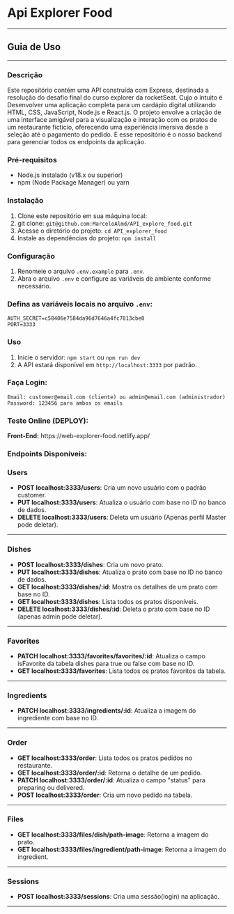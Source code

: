 <h1> Api Explorer Food</h1>
<hr/>
<h2>Guia de Uso</h2>

<hr>

<h3>Descrição</h3>
<p>Este repositório contém uma API construída com Express, destinada a resolução do desafio final do curso explorer da rocketSeat. Cujo o intuito é Desenvolver uma aplicação completa para um cardápio digital utilizando HTML, CSS, JavaScript, Node.js e React.js. O projeto envolve a criação de uma interface amigável para a visualização e interação com os pratos de um restaurante fictício, oferecendo uma experiência imersiva desde a seleção até o pagamento do pedido. E esse repositório é o nosso backend para gerenciar todos os endpoints da aplicação.</p>

<h3>Pré-requisitos</h3>
<ul>
    <li>Node.js instalado (v18.x ou superior)</li>
    <li>npm (Node Package Manager) ou yarn</li>
</ul>

<h3>Instalação</h3>
<ol>
    <li>Clone este repositório em sua máquina local:
        <li>git clone: <code>git@github.com:MarceloAlmd/API_explore_food.git</code></li>
    <li>Acesse o diretório do projeto:
        <code>cd API_explorer_food</code></li>
    <li>Instale as dependências do projeto:
        <code>npm install</code></li>
</ol>

<h3>Configuração</h3>
<ol>
    <li>Renomeie o arquivo <code>.env.example</code> para <code>.env</code>.</li>
    <li>Abra o arquivo <code>.env</code> e configure as variáveis de ambiente conforme necessário.</li>
</ol>
 <h3>Defina as variáveis locais no arquivo <code>.env</code>:</h3>

```plaintext
AUTH_SECRET=c58406e7584da96d7646a4fc7813cbe0
PORT=3333
```

<h3>Uso</h3>
<ol>
    <li>Inicie o servidor:
        <code>npm start</code> ou <code>npm run dev</code></li>
        </li>
    <li>A API estará disponível em <code>http://localhost:3333</code> por padrão.</li>
</ol>

<h3>Faça Login:</h3>

```plaintext
Email: customer@email.com (cliente) ou admin@email.com (administrador)
Password: 123456 para ambos os emails
```

<h3>Teste Online (DEPLOY):</h3>
<strong>Front-End:</strong> https://web-explorer-food.netlify.app/



<h3>Endpoints Disponíveis:</h3>
<h3>Users</h3>
<ul>
  <li><strong>POST localhost:3333/users</strong>: Cria um novo usuário com o padrão customer.</li>
  <li><strong>PUT localhost:3333/users</strong>: Atualiza o usuário com base no ID no banco de dados.</li>
  <li><strong>DELETE localhost:3333/users</strong>: Deleta um usuário (Apenas perfil Master pode deletar).</li>  
</ul>

<hr/>

<h3>Dishes</h3>
<ul>
  <li><strong>POST localhost:3333/dishes</strong>: Cria um novo prato.</li>
  <li><strong>PUT localhost:3333/dishes</strong>: Atualiza o prato com base no ID no banco de dados.</li>
  <li><strong>GET localhost:3333/dishes/:id</strong>: Mostra os detalhes de um prato com base no ID.</li>
  <li><strong>GET localhost:3333/dishes</strong>: Lista todos os pratos disponíveis.</li>
  <li><strong>DELETE localhost:3333/dishes/:id</strong>: Deleta o prato com base no ID (apenas admin pode deletar).</li>  
</ul>

<hr/>

<h3>Favorites</h3>
<ul>
  <li><strong>PATCH localhost:3333/favorites/favorites/:id</strong>: Atualiza o campo isFavorite da tabela dishes para true ou false com base no ID.</li>
  <li><strong>GET localhost:3333/favorites</strong>: Lista todos os pratos favoritos da tabela.</li>
</ul>

<hr/>

<h3>Ingredients</h3>
<ul>
  <li><strong>PATCH localhost:3333/ingredients/:id</strong>: Atualiza a imagem do ingrediente com base no ID.</li>
</ul>

<hr/>

<h3>Order</h3>
<ul>
  <li><strong>GET localhost:3333/order</strong>: Lista todos os pratos pedidos no restaurante.</li>
  <li><strong>GET localhost:3333/order/:id</strong>: Retorna o detalhe de um pedido.</li>
  <li><strong>PATCH localhost:3333/order/:id</strong>: Atualiza o campo "status" para preparing ou delivered.</li>
  <li><strong>POST localhost:3333/order</strong>: Cria um novo pedido na tabela.</li>
</ul>

<hr/>

<h3>Files</h3>
<ul>
  <li><strong>GET localhost:3333/files/dish/path-image</strong>: Retorna a imagem do prato.</li>
  <li><strong>GET localhost:3333/files/ingredient/path-image</strong>: Retorna a imagem do ingredient.</li>
</ul>

<hr/>

<h3>Sessions</h3>
<ul>
  <li><strong>POST localhost:3333/sessions</strong>: Cria uma sessão(login) na aplicação.</li>
</ul>

<hr/>
